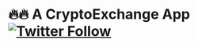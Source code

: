 # 🔥🔥 A CryptoExchange App [![Twitter Follow](https://img.shields.io/twitter/follow/IAdelabou?style=social)](https://twitter.com/IAdelabou?s=09)
